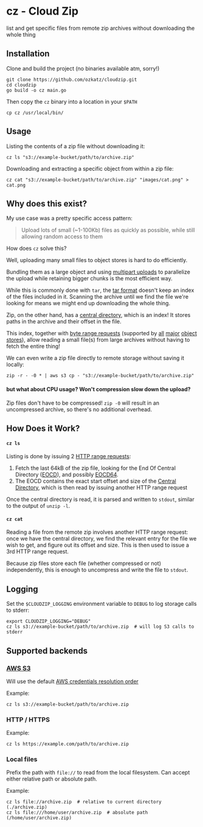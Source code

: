# cz - Cloud Zip

list and get specific files from remote zip archives without downloading the whole thing 

## Installation

Clone and build the project (no binaries available atm, sorry!)

```shell
git clone https://github.com/ozkatz/cloudzip.git
cd cloudzip
go build -o cz main.go
```

Then copy the `cz` binary into a location in your `$PATH`

```shell
cp cz /usr/local/bin/
```

## Usage

Listing the contents of a zip file without downloading it:

```shell
cz ls "s3://example-bucket/path/to/archive.zip"
```

Downloading and extracting a specific object from within a zip file:

```shell
cz cat "s3://example-bucket/path/to/archive.zip" "images/cat.png" > cat.png
```

## Why does this exist?

My use case was a pretty specific access pattern:

> Upload lots of small (~1-100Kb) files as quickly as possible, while still allowing random access to them

How does `cz` solve this? 

Well, uploading many small files to object stores is hard to do efficiently. 

Bundling them as a large object
and using [multipart uploads](https://docs.aws.amazon.com/AmazonS3/latest/userguide/mpuoverview.html) to parallelize the upload while retaining bigger chunks is the most efficient way.

While this is commonly done with `tar`, the [tar format](https://www.loc.gov/preservation/digital/formats/fdd/fdd000531.shtml) doesn't keep an index of the files included in it. 
Scanning the archive until we find the file we're looking for means we might end up downloading the whole thing.

Zip, on the other hand, has a [central directory](https://en.wikipedia.org/wiki/ZIP_(file_format)), which is an index! It stores paths in the archive and their offset in the file. 

This index, together with [byte range requests](https://developer.mozilla.org/en-US/docs/Web/HTTP/Range_requests) (supported by [all](https://docs.aws.amazon.com/whitepapers/latest/s3-optimizing-performance-best-practices/use-byte-range-fetches.html) [major](https://learn.microsoft.com/en-us/rest/api/storageservices/specifying-the-range-header-for-blob-service-operations) [object stores](https://cloud.google.com/storage/docs/samples/storage-download-byte-range)), allow reading a small file(s) from large archives without having to fetch the entire thing!

We can even write a zip file directly to remote storage without saving it locally:

```shell
zip -r - -0 * | aws s3 cp - "s3://example-bucket/path/to/archive.zip"
```

#### but what about CPU usage? Won't compression slow down the upload?

Zip files don't have to be compressed! `zip -0` will result in an uncompressed archive, so there's no additional overhead.

## How Does it Work?

#### `cz ls` 

Listing is done by issuing 2 [HTTP range requests](https://developer.mozilla.org/en-US/docs/Web/HTTP/Range_requests):

1. Fetch the last 64kB of the zip file, looking for the End Of Central Directory ([EOCD](https://en.wikipedia.org/wiki/ZIP_(file_format)#End_of_central_directory_record_(EOCD))), and possibly [EOCD64](https://en.wikipedia.org/wiki/ZIP_(file_format)#ZIP64). 
2. The EOCD contains the exact start offset and size of the [Central Directory](https://en.wikipedia.org/wiki/ZIP_(file_format)#Central_directory_file_header), which is then read by issuing another HTTP range request

Once the central directory is read, it is parsed and written to `stdout`, similar to the output of `unzip -l`.

#### `cz cat` 

Reading a file from the remote zip involves another HTTP range request: once we have the central directory, we find the relevant entry for the file we wish to get, and figure out its offset and size. This is then used to issue a 3rd HTTP range request.

Because zip files store each file (whether compressed or not) independently, this is enough to uncompress and write the file to `stdout`.

## Logging

Set the `$CLOUDZIP_LOGGING` environment variable to `DEBUG` to log storage calls to stderr: 

```shell
export CLOUDZIP_LOGGING="DEBUG"
cz ls s3://example-bucket/path/to/archive.zip  # will log S3 calls to stderr
```

## Supported backends

### [AWS S3](https://aws.amazon.com/s3/)

Will use the default [ AWS credentials resolution order](https://docs.aws.amazon.com/sdk-for-go/v1/developer-guide/configuring-sdk.html#specifying-credentials)

Example:

```shell
cz ls s3://example-bucket/path/to/archive.zip
```

### HTTP / HTTPS

Example:

```shell
cz ls https://example.com/path/to/archive.zip
```


### Local files

Prefix the path with `file://` to read from the local filesystem. Can accept either relative path or absolute path.

Example:

```shell
cz ls file://archive.zip  # relative to current directory (./archive.zip)
cz ls file:///home/user/archive.zip  # absolute path (/home/user/archive.zip)
```
